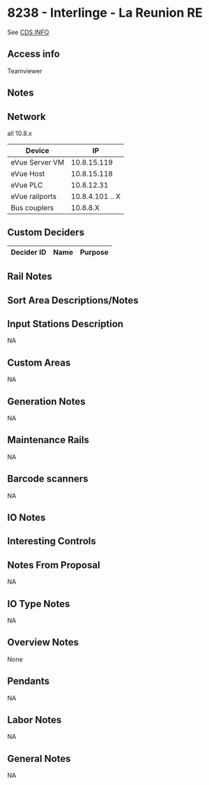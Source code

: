 # 8238 - Interlinge - La Reunion RE

See [CDS INFO]()

## Access info
Teamviewer

## Notes



## Network

all 10.8.x   


| Device        	| IP            	|
| ------------- 	| ------------- 	|
| eVue Server VM   	| 10.8.15.119   	|
| eVue  Host     	| 10.8.15.118      	|
| eVue PLC      	| 10.8.12.31      	|
| eVue railports   	| 10.8.4.101 .. X   |
| Bus couplers    	| 10.8.8.X     		|


## Custom Deciders

| Decider ID       	| Name            	| Purpose            |
| ------------- 	| ------------- 	| --------------






## Rail Notes



## Sort Area Descriptions/Notes



## Input Stations Description
NA


## Custom Areas
NA


## Generation Notes
NA

## Maintenance Rails
NA

## Barcode scanners
NA


## IO Notes



## Interesting Controls



## Notes From Proposal
NA


## IO Type Notes
NA

## Overview Notes
None

## Pendants
NA

## Labor Notes
NA

## General Notes
NA
